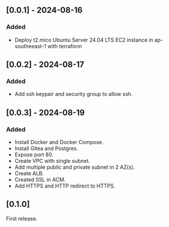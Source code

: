 ## [0.0.1] - 2024-08-16

### Added
- Deploy t2.mico Ubuntu Server 24.04 LTS EC2 instance in ap-southeeast-1 with terraform
  
## [0.0.2] - 2024-08-17

### Added
- Add ssh keypair and security group to allow ssh.

## [0.0.3] - 2024-08-19

### Added
- Install Docker and Docker Compose.
- Install Gitea and Postgres.
- Expose port 80.
- Create VPC with single subnet.
- Add multiple public and private subnet in 2 AZ(s).
- Create ALB.
- Created SSL in ACM.
- Add HTTPS and HTTP redirect to HTTPS.
  
## [0.1.0]

First release.